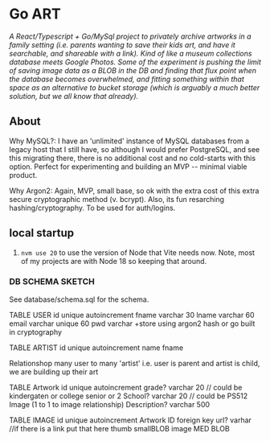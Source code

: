 # Go ART

*A React/Typescript + Go/MySql project to privately archive artworks in a family setting (i.e. parents wanting to save their kids art, and have it searchable, and shareable with a link). Kind of like a museum collections database meets Google Photos. Some of the experiment is pushing the limit of saving image data as a BLOB in the DB and finding that flux point when the database becomes overwhelmed, and fitting something within that space as an alternative to bucket storage (which is arguably a much better solution, but we all know that already).*


## About

Why MySQL?: I have an 'unlimited' instance of MySQL databases from a legacy host that I still have, so although I would prefer PostgreSQL, and see this migrating there, there is no additional cost and no cold-starts with this option. Perfect for experimenting and building an MVP -- minimal viable product.

Why Argon2: Again, MVP, small base, so ok with the extra cost of this extra secure cryptographic method (v. bcrypt). Also, its fun resarching hashing/cryptography. To be used for auth/logins.

## local startup
1. `nvm use 20` 
    to use the version of Node that Vite needs now. Note, most of my projects are with Node 18 so keeping that around.


### DB SCHEMA SKETCH
See database/schema.sql for the schema.

TABLE USER
id unique autoincrement
fname varchar 30
lname varchar 60
email varchar unique 60
pwd varchar +store using argon2 hash or go built in cryptography

TABLE ARTIST
id unique autoincrement
name fname

Relationshop
many user to many 'artist' i.e. user is parent and artist is child, we are building up their art

TABLE Artwork
id unique autoincrement
grade? varchar 20 // could be kindergaten or college senior or 2
School? varchar 20 // could be PS512
Image (1 to 1 to image relationship)
Description? varchar 500

TABLE IMAGE
id unique autoincrement
Artwork ID foreign key
url? varhar //if there is a link put that here
thumb smallBLOB
image MED BLOB


